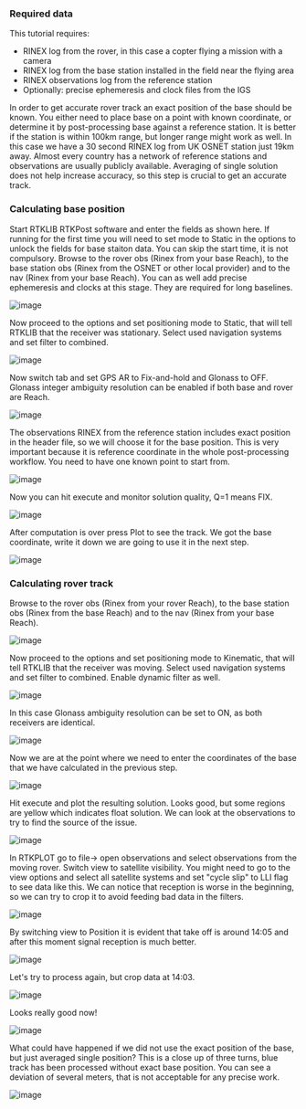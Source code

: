 ### Required data

This tutorial requires:
* RINEX log from the rover, in this case a copter flying a mission with a camera
* RINEX log from the base station installed in the field near the flying area
* RINEX observations log from the reference station
* Optionally: precise ephemeresis and clock files from the IGS

In order to get accurate rover track an exact position of the base should be known. You either need to place base on a point with known coordinate, or determine it by post-processing base against a reference station. It is better if the station is within 100km range, but longer range might work as well. In this case we have a 30 second RINEX log from UK OSNET station just 19km away.  Almost every country has a network of reference stations and observations are usually publicly available. Averaging of single solution does not help increase accuracy, so this step is crucial to get an accurate track.

### Calculating base position

Start RTKLIB RTKPost software and enter the fields as shown here. If running for the first time you will need to set mode to Static in the options to unlock the fields for base staiton data. You can skip the start time, it is not compulsory. Browse to the rover obs (Rinex from your base Reach), to the base station obs (Rinex from the OSNET or other local provider) and to the nav (Rinex from your base Reach). You can as well add precise ephemeresis and clocks at this stage. They are required for long baselines.

![image](img/post-processing/Post1.PNG)

Now proceed to the options and set positioning mode to Static, that will tell RTKLIB that the receiver was stationary. Select used navigation systems and set filter to combined. 

![image](img/post-processing/Post2.PNG)

Now switch tab and set GPS AR to Fix-and-hold and Glonass to OFF. Glonass integer ambiguity resolution can be enabled if both base and rover are Reach.

![image](img/post-processing/Post3.PNG)

The observations RINEX from the reference station includes exact position in the header file, so we will choose it for the base position. This is very important because it is reference coordinate in the whole post-processing workflow. You need to have one known point to start from.

![image](img/post-processing/Post4.PNG)

Now you can hit execute and monitor solution quality, Q=1 means FIX.

![image](img/post-processing/Post5.PNG)

After computation is over press Plot to see the track. We got the base coordinate, write it down we are going to use it in the next step.

![image](img/post-processing/POst6.PNG)

### Calculating rover track

Browse to the rover obs (Rinex from your rover Reach), to the base station obs (Rinex from the base Reach) and to the nav (Rinex from your base Reach). 

![image](img/post-processing/Post7.PNG)

Now proceed to the options and set positioning mode to Kinematic, that will tell RTKLIB that the receiver was moving. Select used navigation systems and set filter to combined. Enable dynamic filter as well. 

![image](img/post-processing/Post8.PNG)

In this case Glonass ambiguity resolution can be set to ON, as both receivers are identical.

![image](img/post-processing/Post9.PNG)

Now we are at the point where we need to enter the coordinates of the base that we have calculated in the previous step. 

![image](img/post-processing/Post10.PNG)

Hit execute and plot the resulting solution. Looks good, but some regions are yellow which indicates float solution. We can look at the observations to try to find the source of the issue.

![image](img/post-processing/Post11.PNG)

In RTKPLOT go to file-> open observations and select observations from the moving rover. Switch view to satellite visibility. You might need to go to the view options and select all satellite systems and set "cycle slip" to LLI flag to see data like this. We can notice that reception is worse in the beginning, so we can try to crop it to avoid feeding bad data in the filters.

![image](img/post-processing/Post12.PNG)

By switching view to Position it is evident that take off is around 14:05 and after this moment signal reception is much better. 

![image](img/post-processing/Post13.PNG)

Let's try to process again, but crop data at 14:03.

![image](img/post-processing/Post14.PNG)

Looks really good now!

![image](img/post-processing/Post15.PNG)

What could have happened if we did not use the exact position of the base, but just averaged single position? This is a close up of three turns, blue track has been processed without exact base position. You can see a deviation of several meters, that is not acceptable for any precise work. 

![image](img/post-processing/Post16.PNG)


